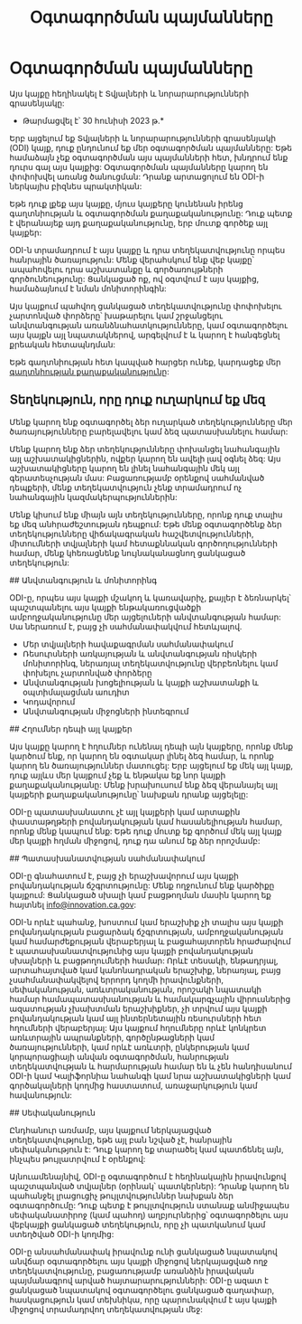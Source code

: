 ﻿---
title: Օգտագործման պայմանները
description: "Սրանք այն պայմաններն են, որոնց համաձայն եք, երբ դուք օգտագործում եք այս կայքը: Սա ներառում է այն տեղեկատվությունը, որը մենք անում ենք և չենք հավաքում:"
keywords:
  - օգտագործել
  - օգտագործել քաղաքականությունը
  - պայմաններ
layout: page
tags:
  - pages
---
# Օգտագործման պայմանները

Այս կայքը հեղինակել է Տվյալների և նորարարությունների գրասենյակը:

* Թարմացվել է՝ 30 հունիսի 2023 թ․\*

Երբ այցելում եք Տվյալների և նորարարությունների գրասենյակի (ODI) կայք, դուք ընդունում եք մեր օգտագործման պայմանները: Եթե ​​համաձայն չեք օգտագործման այս պայմանների հետ, խնդրում ենք դուրս գալ այս կայքից: Օգտագործման պայմանները կարող են փոփոխվել առանց ծանուցման: Դրանք արտացոլում են ODI-ի ներկայիս բիզնես պրակտիկան:

Եթե ​​դուք լքեք այս կայքը, մյուս կայքերը կունենան իրենց գաղտնիության և օգտագործման քաղաքականությունը: Դուք պետք է վերանայեք այդ քաղաքականությունը, երբ մուտք գործեք այլ կայքեր:

ODI-ն տրամադրում է այս կայքը և դրա տեղեկատվությունը որպես հանրային ծառայություն: Մենք վերահսկում ենք վեբ կայքը՝ ապահովելու դրա աշխատանքը և գործառույթների գործունեությունը: Ցանկացած ոք, ով օգտվում է այս կայքից, համաձայնում է նման մոնիտորինգին:

Այս կայքում պահվող ցանկացած տեղեկատվությունը փոփոխելու չարտոնված փորձերը՝ խաթարելու կամ շրջանցելու անվտանգության առանձնահատկությունները, կամ օգտագործելու այս կայքն այլ նպատակներով, արգելվում է և կարող է հանգեցնել քրեական հետապնդման:

Եթե ​​գաղտնիության հետ կապված հարցեր ունեք, կարդացեք մեր [գաղտնիության քաղաքականությունը](/privacy):

## Տեղեկություն, որը դուք ուղարկում եք մեզ

Մենք կարող ենք օգտագործել ձեր ուղարկած տեղեկությունները մեր ծառայությունները բարելավելու կամ ձեզ պատասխանելու համար:

Մենք կարող ենք ձեր տեղեկությունները փոխանցել նահանգային ​​այլ աշխատակիցներին, ովքեր կարող են ավելի լավ օգնել ձեզ: Այս աշխատակիցները կարող են լինել նահանգային ​​մեկ այլ գերատեսչության մաս: Բացառությամբ օրենքով սահմանված դեպքերի, մենք տեղեկատվություն չենք տրամադրում ոչ նահանգային ​​կազմակերպություններին:

Մենք կիսում ենք միայն այն տեղեկությունները, որոնք դուք տալիս եք մեզ անհրաժեշտության դեպքում: Եթե ​​մենք օգտագործենք ձեր տեղեկությունները վիճակագրական հաշվետվությունների, միտումների տվյալների կամ հետաքննական գործողությունների համար, մենք կհեռացնենք նույնականացնող ցանկացած տեղեկություն:

\## Անվտանգություն և մոնիտորինգ

ODI-ը, որպես այս կայքի մշակող և կառավարիչ, քայլեր է ձեռնարկել՝ պաշտպանելու այս կայքի ենթակառուցվածքի ամբողջականությունը մեր այցելուների անվտանգության համար: Սա ներառում է, բայց չի սահմանափակվում հետևյալով.

* Մեր տվյալների հավաքագրման սահմանափակում
* Ռեսուրսների առկայության և անվտանգության ռիսկերի մոնիտորինգ, ներառյալ տեղեկատվությունը վերբեռնելու կամ փոխելու չարտոնված փորձերը
* Անվտանգության խոցելիության և կայքի աշխատանքի և օպտիմալացման աուդիտ
* Կոդավորում
* Անվտանգության միջոցների ինտեգրում

\## Հղումներ դեպի այլ կայքեր

Այս կայքը կարող է հղումներ ունենալ դեպի այն կայքերը, որոնք մենք կարծում ենք, որ կարող են օգտակար լինել ձեզ համար, և որոնք կարող են ծառայություններ մատուցել: Երբ այցելում եք մեկ այլ կայք, դուք այլևս մեր կայքում չեք և ենթակա եք նոր կայքի քաղաքականությանը: Մենք խրախուսում ենք ձեզ վերանայել այլ կայքերի քաղաքականությունը՝ նախքան դրանք այցելելը:

ODI-ը պատասխանատու չէ այլ կայքերի կամ արտաքին փաստաթղթերի բովանդակության կամ հասանելիության համար, որոնք մենք կապում ենք: Եթե ​​դուք մուտք եք գործում մեկ այլ կայք մեր կայքի հղման միջոցով, դուք դա անում եք ձեր որոշմամբ:

\## Պատասխանատվության սահմանափակում

ODI-ը գնահատում է, բայց չի երաշխավորում այս կայքի բովանդակության ճշգրտությունը: Մենք ողջունում ենք կարծիքը կայքում: Ցանկացած սխալի կամ բացթողման մասին կարող եք հայտնել [info@innovation.ca.gov](mailto:info@innovation.ca.gov):

ODI-ն որևէ պահանջ, խոստում կամ երաշխիք չի տալիս այս կայքի բովանդակության բացարձակ ճշգրտության, ամբողջականության կամ համարժեքության վերաբերյալ և բացահայտորեն հրաժարվում է պատասխանատվությունից այս կայքի բովանդակության սխալների և բացթողումների համար: Որևէ տեսակի, ենթադրյալ, արտահայտված կամ կանոնադրական երաշխիք, ներառյալ, բայց չսահմանափակվելով երրորդ կողմի իրավունքների, սեփականության, առևտրականության, որոշակի նպատակի համար համապատասխանության և համակարգչային վիրուսներից ազատության չխախտման երաշխիքներ, չի տրվում այս կայքի բովանդակության կամ այլ ինտերնետային ռեսուրսների հետ հղումների վերաբերյալ: Այս կայքում հղումները որևէ կոնկրետ առևտրային ապրանքների, գործընթացների կամ ծառայությունների, կամ որևէ առևտրի, ընկերության կամ կորպորացիայի անվան օգտագործման, հանրության տեղեկատվության և հարմարության համար են և չեն հանդիսանում ODI-ի կամ Կալիֆորնիա նահանգի կամ նրա աշխատակիցների կամ գործակալների կողմից հաստատում, առաջարկություն կամ հավանություն:

\## Սեփականություն

Ընդհանուր առմամբ, այս կայքում ներկայացված տեղեկատվությունը, եթե այլ բան նշված չէ, հանրային սեփականություն է: Դուք կարող եք տարածել կամ պատճենել այն, ինչպես թույլատրվում է օրենքով:

Այնուամենայնիվ, ODI-ը օգտագործում է հեղինակային իրավունքով պաշտպանված տվյալներ (օրինակ՝ պատկերներ): Դրանք կարող են պահանջել լրացուցիչ թույլտվություններ նախքան ձեր օգտագործումը: Դուք պետք է թույլտվություն ստանաք անմիջապես սեփականատիրոջ (կամ պահող) աղբյուրներից՝ օգտագործելու այս վեբկայքի ցանկացած տեղեկություն, որը չի պատկանում կամ ստեղծված ODI-ի կողմից:

ODI-ը անսահմանափակ իրավունք ունի ցանկացած նպատակով անվճար օգտագործելու այս կայքի միջոցով ներկայացված ողջ տեղեկատվությունը, բացառությամբ առանձին իրավական պայմանագրով արված հայտարարությունների: ODI-ը ազատ է ցանկացած նպատակով օգտագործելու ցանկացած գաղափար, հասկացություն կամ տեխնիկա, որը պարունակվում է այս կայքի միջոցով տրամադրվող տեղեկատվության մեջ:

